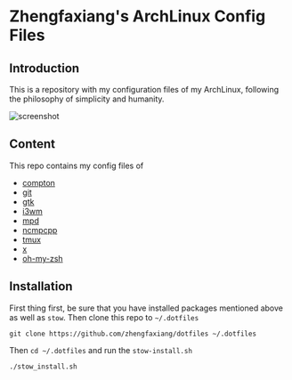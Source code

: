 # Zhengfaxiang's ArchLinux Config Files #

## Introduction ##

This is a repository with my configuration files of my ArchLinux, following the
philosophy of simplicity and humanity. 

![screenshot](https://github.com/zhengfaxiang/dotfiles/blob/master/images/screenshot.png?raw=true)

## Content ##

This repo contains my config files of

  * [compton](https://github.com/chjj/compton)
  * [git](https://git-scm.com/)
  * [gtk](http://www.gtk.org/)
  * [i3wm](https://i3wm.org/)
  * [mpd](http://mpd.wikia.com/wiki/Music_Player_Daemon_Wiki)
  * [ncmpcpp](http://ncmpcpp.rybczak.net/)
  * [tmux](http://tmux.github.io/)
  * [x](http://www.x.org/wiki/)
  * [oh-my-zsh](http://ohmyz.sh/)

## Installation ##

First thing first, be sure that you have installed packages mentioned above as
well as `stow`. Then clone this repo to `~/.dotfiles`

```
git clone https://github.com/zhengfaxiang/dotfiles ~/.dotfiles
```

Then `cd ~/.dotfiles` and run the `stow-install.sh`

```./stow_install.sh```

